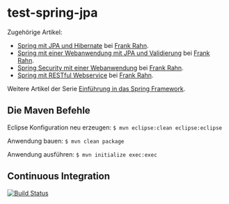 test-spring-jpa
===============

Zugehörige Artikel:
* [Spring mit JPA und Hibernate](https://www.frank-rahn.de/spring-mit-jpa-und-hibernate/?utm_source=github&utm_medium=readme&utm_campaign=test-spring-jpa&utm_content=top "Spring mit JPA und Hibernate bei Frank Rahn") bei [Frank Rahn](https://www.frank-rahn.de/?utm_source=github&utm_medium=readme&utm_campaign=test-spring-jpa&utm_content=top "Homepage von Frank Rahn").
* [Spring mit einer Webanwendung mit JPA und Validierung](https://www.frank-rahn.de/spring-mit-einer-webanwendung-mit-jpa-und-validierung/?utm_source=github&utm_medium=readme&utm_campaign=test-spring-jpa&utm_content=top "Spring mit einer Webanwendung mit JPA und Validierung bei Frank Rahn") bei [Frank Rahn](https://www.frank-rahn.de/?utm_source=github&utm_medium=readme&utm_campaign=test-spring-jpa&utm_content=top "Homepage von Frank Rahn").
* [Spring Security mit einer Webanwendung](https://www.frank-rahn.de/spring-security-mit-einer-webanwendung/?utm_source=github&utm_medium=readme&utm_campaign=test-spring-jpa&utm_content=top "Spring Security mit einer Webanwendung bei Frank Rahn") bei [Frank Rahn](https://www.frank-rahn.de/?utm_source=github&utm_medium=readme&utm_campaign=test-spring-jpa&utm_content=top "Homepage von Frank Rahn").
* [Spring mit RESTful Webservice](https://www.frank-rahn.de/spring-mit-restful-webservice/?utm_source=github&utm_medium=readme&utm_campaign=test-spring-jpa&utm_content=top "Spring mit RESTful Webservice bei Frank Rahn") bei [Frank Rahn](https://www.frank-rahn.de/?utm_source=github&utm_medium=readme&utm_campaign=test-spring-jpa&utm_content=top "Homepage von Frank Rahn").

Weitere Artikel der Serie [Einführung in das Spring Framework](https://www.frank-rahn.de/einfuehrung-spring-framework/?utm_source=github&utm_medium=readme&utm_campaign=test-spring-jpa&utm_content=top "Einführung in das Spring Framework bei Frank Rahn").

Die Maven Befehle
-----------------

Eclipse Konfiguration neu erzeugen: `$ mvn eclipse:clean eclipse:eclipse`

Anwendung bauen: `$ mvn clean package`

Anwendung ausführen: `$ mvn initialize exec:exec`

Continuous Integration
----------------------
[![Build Status](https://travis-ci.org/frank-rahn/test-spring-jpa.svg)](https://travis-ci.org/frank-rahn/test-spring-jpa)